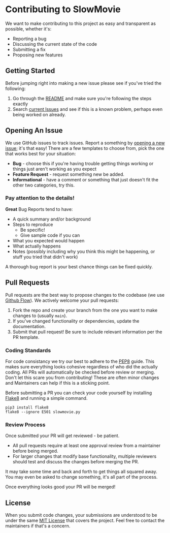 # Contributing to SlowMovie
We want to make contributing to this project as easy and transparent as possible, whether it's:

- Reporting a bug
- Discussing the current state of the code
- Submitting a fix
- Proposing new features

## Getting Started

Before jumping right into making a new issue please see if you've tried the following: 

1. Go through the [README](https://github.com/TomWhitwell/SlowMovie/blob/main/README.md) and make sure you're following the steps exactly
2. Search [current Issues](https://github.com/TomWhitwell/SlowMovie/issues) and see if this is a known problem, perhaps even being worked on already.

## Opening An Issue
We use GitHub issues to track issues. Report a something by [opening a new issue](https://github.com/TomWhitwell/SlowMovie/issues); it's that easy! There are a few templates to choose from, pick the one that works best for your situation: 

* __Bug__ - choose this if you're having trouble getting things working or things just aren't working as you expect
* __Feature Request__ - request something new be added. 
* __Informational__ - have a comment or something that just doesn't fit the other two categories, try this. 

### Pay attention to the details!

**Great** Bug Reports tend to have:

- A quick summary and/or background
- Steps to reproduce
  - Be specific!
  - Give sample code if you can
- What you expected would happen
- What actually happens
- Notes (possibly including why you think this might be happening, or stuff you tried that didn't work)

A thorough bug report is your best chance things can be fixed quickly. 

## Pull Requests
Pull requests are the best way to propose changes to the codebase (we use [Github Flow](https://docs.github.com/en/get-started/quickstart/github-flow)). We actively welcome your pull requests:

1. Fork the repo and create your branch from the one you want to make changes to (usually `main`).
2. If you've changed functionality or dependencies, update the documentation.
3. Submit that pull request! Be sure to include relevant information per the PR template. 


### Coding Standards
For code consistancy we try our best to adhere to the [PEP8](https://www.python.org/dev/peps/pep-0008/) guide. This makes sure everything looks cohesive regardless of who did the actually coding. All PRs will automatically be checked before review or merging. Don't let this scare you from contributing! These are often minor changes and Maintainers can help if this is a sticking point. 

Before submitting a PR you can check your code yourself by installing [Flake8](https://flake8.pycqa.org/en/latest/) and running a simple command.

```
pip3 install flake8
flake8 --ignore E501 slowmovie.py
```

### Review Process
Once submitted your PR will get reviewed - be patient.

* All pull requests require at least one approval review from a maintainer before being merged.
* For larger changes that modify base functionality, multiple reviewers should test and discuss the changes before merging the PR.

It may take some time and back and forth to get things all squared away. You may even be asked to change something, it's all part of the process.

Once everything looks good your PR will be merged!

## License
When you submit code changes, your submissions are understood to be under the same [MIT License](http://choosealicense.com/licenses/mit/) that covers the project. Feel free to contact the maintainers if that's a concern.
